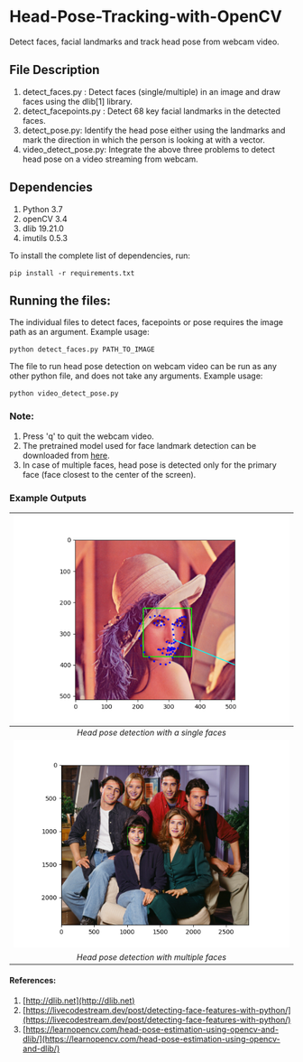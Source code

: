 # Head-Pose-Tracking-with-OpenCV
Detect faces, facial landmarks and track head pose from webcam video.

## File Description
1. detect_faces.py : Detect faces (single/multiple) in an image and draw faces using the dlib[1] library.
2. detect_facepoints.py : Detect 68 key facial landmarks in the detected faces.
3. detect_pose.py: Identify the head pose either using the landmarks and mark the direction in which the person is looking at with a vector.
4. video_detect_pose.py: Integrate the above three problems to detect head pose on a video streaming from webcam.

## Dependencies
1. Python   3.7  
2. openCV   3.4 
3. dlib     19.21.0
4. imutils  0.5.3 


To install the complete list of dependencies, run:  
```
pip install -r requirements.txt
```

## Running the files:

The individual files to detect faces, facepoints or pose requires the image path as an argument.
Example usage:  
```
python detect_faces.py PATH_TO_IMAGE
```

The file to run head pose detection on webcam video can be run as any other python file, and does not take any arguments.
Example usage:  
```
python video_detect_pose.py 
```

### Note:
1. Press 'q' to quit the webcam video.
2. The pretrained model used for face landmark detection can be downloaded from [here](https://github.com/italojs/facial-landmarks-recognition/blob/master/shape_predictor_68_face_landmarks.dat).
3. In case of multiple faces, head pose is detected only for the primary face (face closest to the center of the screen).

### Example Outputs
| ![single.png](https://github.com/ashwintr303/Head-Pose-Tracking-with-OpenCV/blob/main/images/pose_vector_output1.png)|
|:--:| 
| *Head pose detection with a single faces* |
| ![multiple.png](https://github.com/ashwintr303/Head-Pose-Tracking-with-OpenCV/blob/main/images/pose_vector_output2.png)|
| *Head pose detection with multiple faces* |

#### References:
1. [http://dlib.net](http://dlib.net)
2. [https://livecodestream.dev/post/detecting-face-features-with-python/](https://livecodestream.dev/post/detecting-face-features-with-python/)
3. [https://learnopencv.com/head-pose-estimation-using-opencv-and-dlib/](https://learnopencv.com/head-pose-estimation-using-opencv-and-dlib/)
